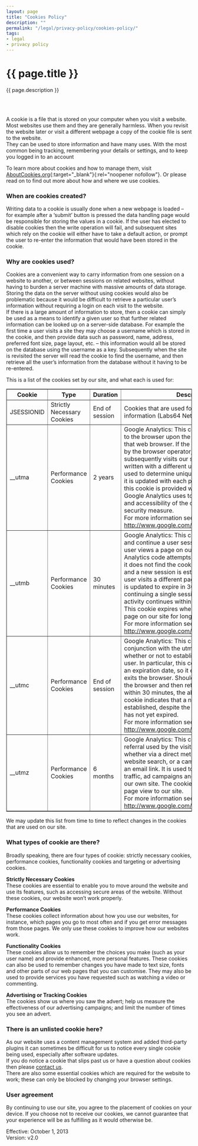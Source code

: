```yaml
---
layout: page
title: "Cookies Policy"
description: ""
permalink: "/legal/privacy-policy/cookies-policy/"
tags:
- legal
- privacy policy
---
```


<div class="row NL_banner">
    <div class="col-md-8 col-md-offset-2 NL_about">
        <h1>{{ page.title }}</h1>
        <span>{{ page.description }}</span>
    </div>
</div>

<br><br>

A cookie is a file that is stored on your computer when you visit a website. Most websites use them and they are generally harmless. When you revisit the website later or visit a different webpage a copy of the cookie file is sent to the website.  
They can be used to store information and have many uses. With the most common being tracking, remembering your details or settings, and to keep you logged in to an account

To learn more about cookies and how to manage them, visit [AboutCookies.org](https://www.aboutcookies.org){:target="_blank"}{:rel="noopener nofollow"}. Or please read on to find out more about how and where we use cookies.

### When are cookies created?

Writing data to a cookie is usually done when a new webpage is loaded – for example after a ‘submit’ button is pressed the data handling page would be responsible for storing the values in a cookie. If the user has elected to disable cookies then the write operation will fail, and subsequent sites which rely on the cookie will either have to take a default action, or prompt the user to re-enter the information that would have been stored in the cookie.

### Why are cookies used?

Cookies are a convenient way to carry information from one session on a website to another, or between sessions on related websites, without having to burden a server machine with massive amounts of data storage. Storing the data on the server without using cookies would also be problematic because it would be difficult to retrieve a particular user’s information without requiring a login on each visit to the website.  
If there is a large amount of information to store, then a cookie can simply be used as a means to identify a given user so that further related information can be looked up on a server-side database. For example the first time a user visits a site they may choose a username which is stored in the cookie, and then provide data such as password, name, address, preferred font size, page layout, etc. – this information would all be stored on the database using the username as a key. Subsequently when the site is revisited the server will read the cookie to find the username, and then retrieve all the user’s information from the database without it having to be re-entered.

This is a list of the cookies set by our site, and what each is used for:

<table border="1" class="cookielawinfo-row-cat-table cookielawinfo-classic"><thead><tr><th class="cookielawinfo-column-1 first">Cookie</th><th class="cookielawinfo-column-2">Type</th><th class="cookielawinfo-column-3">Duration</th><th class="cookielawinfo-column-4 last">Description</th></tr></thead><tbody><tr class="cookielawinfo-row"><td class="cookielawinfo-column-1">JSESSIONID</td><td class="cookielawinfo-column-2">Strictly Necessary Cookies</td><td class="cookielawinfo-column-3">End of session</td><td class="cookielawinfo-column-4">Cookies that are used for storing session information (Labs64 NetLicensing sites only).</td></tr><tr class="cookielawinfo-row"><td class="cookielawinfo-column-1">__utma</td><td class="cookielawinfo-column-2">Performance Cookies</td><td class="cookielawinfo-column-3">2 years</td><td class="cookielawinfo-column-4">Google Analytics:&nbsp;This cookie is typically written to the browser upon the first visit to our site from that web browser. If the cookie has been deleted by the browser operator, and the browser subsequently visits our site, a new utma cookie is written with a different unique ID. This cookie is used to determine unique visitors to our site and it is updated with each page view. Additionally, this cookie is provided with a unique ID that Google Analytics uses to ensure both the validity and accessibility of the cookie as an extra security measure.
<br>
For more information see <a href="http://www.google.com/intl/en/privacypolicy.html" target="_blank">http://www.google.com/intl/en/privacypolicy.html</a></td></tr><tr class="cookielawinfo-row"><td class="cookielawinfo-column-1">__utmb</td><td class="cookielawinfo-column-2">Performance Cookies</td><td class="cookielawinfo-column-3">30 minutes</td><td class="cookielawinfo-column-4">Google Analytics:&nbsp;This cookie is used to establish and continue a user session with our site. When a user views a page on our site, the Google Analytics code attempts to update this cookie. If it does not find the cookie, a new one is written and a new session is established. Each time a user visits a different page on our site, this cookie is updated to expire in 30 minutes, thus continuing a single session for as long as user activity continues within 30-minute intervals. This cookie expires when a user pauses on a page on our site for longer than 30 minutes.
<br>
For more information see <a href="http://www.google.com/intl/en/privacypolicy.html" target="_blank">http://www.google.com/intl/en/privacypolicy.html</a></td></tr><tr class="cookielawinfo-row"><td class="cookielawinfo-column-1">__utmc</td><td class="cookielawinfo-column-2">Performance Cookies</td><td class="cookielawinfo-column-3">End of session</td><td class="cookielawinfo-column-4">Google Analytics:&nbsp;This cookie operates in conjunction with the utmb cookie to determine whether or not to establish a new session for the user. In particular, this cookie is not provided with an expiration date, so it expires when the user exits the browser. Should a user visit our site, exit the browser and then return to your website within 30 minutes, the absence of the utmc cookie indicates that a new session needs to be established, despite the fact that the utmb cookie has not yet expired.
<br>
For more information see <a href="http://www.google.com/intl/en/privacypolicy.html" target="_blank">http://www.google.com/intl/en/privacypolicy.html</a></td></tr><tr class="cookielawinfo-row"><td class="cookielawinfo-column-1">__utmz</td><td class="cookielawinfo-column-2">Performance Cookies</td><td class="cookielawinfo-column-3">6 months</td><td class="cookielawinfo-column-4">Google Analytics:&nbsp;This cookie stores the type of referral used by the visitor to reach our site, whether via a direct method, a referring link, a website search, or a campaign such as an ad or an email link. It is used to calculate search engine traffic, ad campaigns and page navigation within our own site. The cookie is updated with each page view to our site.
<br>
For more information see <a href="http://www.google.com/intl/en/privacypolicy.html" target="_blank">http://www.google.com/intl/en/privacypolicy.html</a></td></tr></tbody></table>

We may update this list from time to time to reflect changes in the cookies that are used on our site.

### What types of cookie are there?

Broadly speaking, there are four types of cookie: strictly necessary cookies, performance cookies, functionality cookies and targeting or advertising cookies.

**Strictly Necessary Cookies**  
These cookies are essential to enable you to move around the website and use its features, such as accessing secure areas of the website. Without these cookies, our website won’t work properly.

**Performance Cookies**  
These cookies collect information about how you use our websites, for instance, which pages you go to most often and if you get error messages from those pages. We only use these cookies to improve how our websites work.

**Functionality Cookies**  
These cookies allow us to remember the choices you make (such as your user name) and provide enhanced, more personal features. These cookies can also be used to remember changes you have made to text size, fonts and other parts of our web pages that you can customise. They may also be used to provide services you have requested such as watching a video or commenting.

**Advertising or Tracking Cookies**  
The cookies show us where you saw the advert; help us measure the effectiveness of our advertising campaigns; and limit the number of times you see an advert.

### There is an unlisted cookie here?

As our website uses a content management system and added third-party plugins it can sometimes be difficult for us to notice every single cookie being used, especially after software updates.  
If you do notice a cookie that slips past us or have a question about cookies then please [contact us](/contact/ "Contact").  
There are also some essential cookies which are required for the website to work; these can only be blocked by changing your browser settings.

### User agreement

By continuing to use our site, you agree to the placement of cookies on your device. If you choose not to receive our cookies, we cannot guarantee that your experience will be as fulfilling as it would otherwise be.

Effective: October 1, 2013  
Version: v2.0